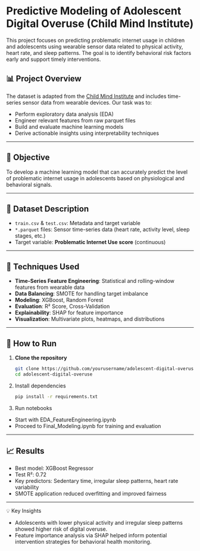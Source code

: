 # Predictive Modeling of Adolescent Digital Overuse (Child Mind Institute)

This project focuses on predicting problematic internet usage in children and adolescents using wearable sensor data related to physical activity, heart rate, and sleep patterns. The goal is to identify behavioral risk factors early and support timely interventions.

## 📊 Project Overview

The dataset is adapted from the [Child Mind Institute](https://www.kaggle.com/competitions/child-mind-institute-problematic-internet-use) and includes time-series sensor data from wearable devices. Our task was to:

- Perform exploratory data analysis (EDA)
- Engineer relevant features from raw parquet files
- Build and evaluate machine learning models
- Derive actionable insights using interpretability techniques

---

## 🧠 Objective

To develop a machine learning model that can accurately predict the level of problematic internet usage in adolescents based on physiological and behavioral signals.

---

## 📁 Dataset Description

- `train.csv` & `test.csv`: Metadata and target variable
- `*.parquet` files: Sensor time-series data (heart rate, activity level, sleep stages, etc.)
- Target variable: **Problematic Internet Use score** (continuous)

---

## 🧪 Techniques Used

- **Time-Series Feature Engineering**: Statistical and rolling-window features from wearable data
- **Data Balancing**: SMOTE for handling target imbalance
- **Modeling**: XGBoost, Random Forest
- **Evaluation**: R² Score, Cross-Validation
- **Explainability**: SHAP for feature importance
- **Visualization**: Multivariate plots, heatmaps, and distributions

---

## 🚀 How to Run

1. **Clone the repository**
   ```bash
   git clone https://github.com/yourusername/adolescent-digital-overuse.git
   cd adolescent-digital-overuse
2. Install dependencies
   ```bash
   pip install -r requirements.txt
3. Run notebooks
- Start with EDA_FeatureEngineering.ipynb
- Proceed to Final_Modeling.ipynb for training and evaluation

---

## 📈 Results
- Best model: XGBoost Regressor
- Test R²: 0.72
- Key predictors: Sedentary time, irregular sleep patterns, heart rate variability
- SMOTE application reduced overfitting and improved fairness

---

💡 Key Insights
- Adolescents with lower physical activity and irregular sleep patterns showed higher risk of digital overuse.
- Feature importance analysis via SHAP helped inform potential intervention strategies for behavioral health monitoring.
